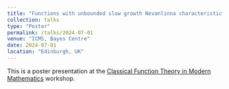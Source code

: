 ```yaml
---
title: "Functions with unbounded slow growth Nevanlinna characteristic on the upper half-plane"
collection: talks
type: "Poster"
permalink: /talks/2024-07-01
venue: "ICMS, Bayes Centre"
date: 2024-07-01
location: "Edinburgh, UK"
---
```

This is a poster presentation at the [Classical Function Theory in Modern Mathematics](https://www.icms.org.uk/workshops/2024/classical-function-theory-modern-mathematics) workshop.
